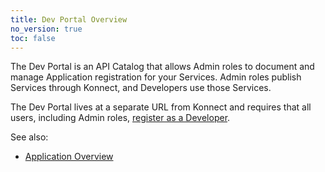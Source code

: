 ```yaml
---
title: Dev Portal Overview
no_version: true
toc: false
---
```


The Dev Portal is an API Catalog that allows Admin roles to
document and manage Application registration for your Services. Admin roles publish Services through Konnect, and Developers use those Services.

The Dev Portal lives at a separate URL from Konnect and requires that all users, including Admin roles, [register as a Developer](/konnect/dev-portal/developers/dev-reg/).

See also:
* [Application Overview](/konnect/dev-portal/application-overview)

